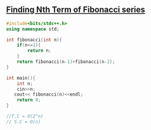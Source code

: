 ## [Finding Nth Term of Fibonacci series](https://prepinsta.com/cpp-program/finding-the-nth-term-of-the-fibonacci-series/)

```cpp
#include<bits/stdc++.h>
using namespace std;

int fibonacci(int n){
    if(n<=1){
        return n;
    }
    return fibonacci(n-1)+fibonacci(n-2);
}

int main(){
    int n;
    cin>>n;
   cout<< fibonacci(n)<<endl;
    return 0;
}

//T.C = O(2^n)
// S.C = O(n)
```
